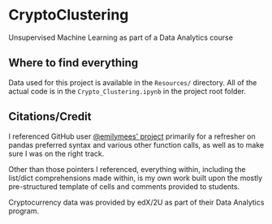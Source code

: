 # CryptoClustering
Unsupervised Machine Learning as part of a Data Analytics course

## Where to find everything
Data used for this project is available in the `Resources/` directory. All of the actual code is in the `Crypto_Clustering.ipynb` in the project root folder.

## Citations/Credit
I referenced GitHub user [@emilymees' project](https://github.com/emilymees/Module19Homework/tree/main) primarily for a refresher on pandas preferred syntax and various other function calls, as well as to make sure I was on the right track.

Other than those pointers I referenced, everything within, including the list/dict comprehensions made within, is my own work built upon the mostly pre-structured template of cells and comments provided to students.

Cryptocurrency data was provided by edX/2U as part of their Data Analytics program.

